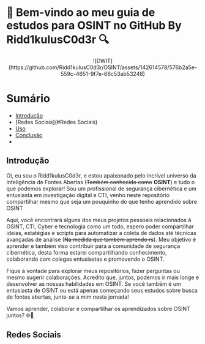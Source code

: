 #  🧠 Bem-vindo ao meu guia de estudos para OSINT no GitHub By Ridd1kulusC0d3r 🔍

<div align="center">
![DWIT](https://github.com/Ridd1kulusC0d3r/OSINT/assets/142614578/576b2a5e-559c-4651-9f7e-66c53ab53248)
</div>
    
# Sumário
* [Introdução](#introdução)
* [Redes Sociais](#Redes Sociais)
* [Uso](#uso)
* [Conclusão](#conclusão)
* 

## Introdução 

Oi, eu sou o Ridd1kulusC0d3r, e estou apaixonado pelo incrível universo da Inteligência de Fontes Abertas (~~Também conhecido como~~ __OSINT__) e tudo o que podemos explorar! Sou um profissional de segurança cibernética e um entusiasta em investigação digital e CTI, venho neste repositório compartilhar mesmo que seja um pouquinho do que tenho aprendido sobre OSINT

Aqui, você encontrará alguns dos meus projetos pessoais relacionados à OSINT, CTI, Cyber e tecnologia como um todo, espero poder compartilhar ideias, estatégias e scripts para automatizar a coleta de dados até técnicas avançadas de análise (~~Na medida que também aprendo rs~~). Meu objetivo é aprender e também viso contribuir para a comunidade de segurança cibernética, desta forma estarei compartilhando conhecimento, colaborando com colegas entusiastas e promovendo o OSINT.

Fique à vontade para explorar meus repositórios, fazer perguntas ou mesmo sugerir colaborações. Acredito que, juntos, podemos ir mais longe e desenvolver as nossas habilidades em OSINT. Se você também é um entusiasta de OSINT ou está apenas começando seus estudos sobre busca de fontes abertas, junte-se a mim nesta jornada!

Vamos aprender, colaborar e compartilhar os aprendizados sobre OSINT juntos? 🌐🧐

## Redes Sociais

